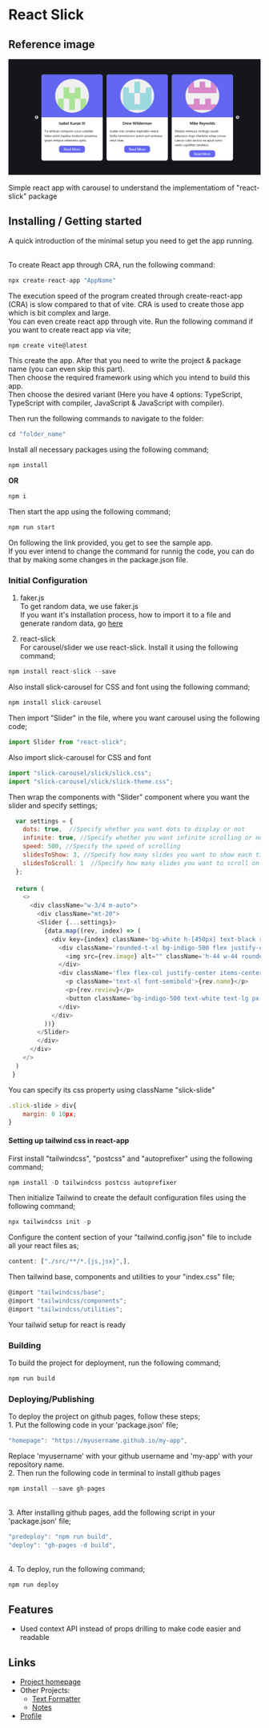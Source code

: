 # React Slick

## Reference image

![homepage](./public/react-slick.png)

Simple react app with carousel to understand the implementatiom of "react-slick" package

## Installing / Getting started

A quick introduction of the minimal setup you need to get the app running.

<br>To create React app through CRA, run the following command:
``` js
npx create-react-app "AppName"
```
The execution speed of the program created through create-react-app (CRA) is slow compared to that of vite. CRA is used to create those app which is bit complex and large.
<br>You can even create react app through vite. Run the following command if you want to create react app via vite;
``` js
npm create vite@latest
```
This create the app. After that you need to write the project & package name (you can even skip this part).
<br>Then choose the required framework using which you intend to build this app.
<br>Then choose the desired variant (Here you have 4 options: TypeScript, TypeScript with compiler, JavaScript & JavaScript with compiler).

Then run the following commands to navigate to the folder:
``` js
cd "folder_name"
```
Install all necessary packages using the following command;
``` js
npm install
```
**OR**
``` js
npm i
```
Then start the app using the following command;
``` js
npm run start
```
On following the link provided, you get to see the sample app.
<br>If you ever intend to change the command for runnig the code, you can do that by making some changes in the package.json file.

### Initial Configuration

1. faker.js
<br> To get random data, we use faker.js
<br> If you want it's installation process, how to import it to a file and generate random data, go <a href="https://github.com/chyroshan066/react/blob/main/context-api/README.md">here</a>

2. react-slick
<br> For carousel/slider we use react-slick. Install it using the following command;
``` js
npm install react-slick --save
```
Also install slick-carousel for CSS and font using the following command;
``` js
npm install slick-carousel
```
Then import "Slider" in the file, where you want carousel using the following code;
``` js
import Slider from "react-slick";
```
Also import slick-carousel for CSS and font
``` js
import "slick-carousel/slick/slick.css";
import "slick-carousel/slick/slick-theme.css";
```
Then wrap the components with "Slider" component where you want the slider and specify settings;
``` js
  var settings = {
    dots: true,  //Specify whether you want dots to display or not
    infinite: true, //Specify whether you want infinite scrolling or not
    speed: 500, //Specify the speed of scrolling
    slidesToShow: 3, //Specify how many slides you want to show each time
    slidesToScroll: 1  //Specify how many slides you want to scroll on clicking
  };

  return (
    <>
      <div className="w-3/4 m-auto">
        <div className="mt-20">
        <Slider {...settings}>
          {data.map((rev, index) => (
            <div key={index} className='bg-white h-[450px] text-black rounded-xl'>
              <div className='rounded-t-xl bg-indigo-500 flex justify-center items-center h-56'>
                <img src={rev.image} alt="" className='h-44 w-44 rounded-full'/>
              </div>
              <div className='flex flex-col justify-center items-center gap-4 p-4'>
                <p className='text-xl font-semibold'>{rev.name}</p>
                <p>{rev.review}</p>
                <button className='bg-indigo-500 text-white text-lg px-6 py-1 rounded-xl'>Read More</button>
              </div>
            </div>
          ))}
        </Slider>
        </div>
      </div>
    </>
  )
 }
```
You can specify its css property using className "slick-slide" 
``` js
.slick-slide > div{
    margin: 0 10px;
}
```

#### Setting up tailwind css in react-app

First install "tailwindcss", "postcss" and "autoprefixer" using the following command;
``` js
npm install -D tailwindcss postcss autoprefixer
```
Then initialize Tailwind to create the default configuration files using the following command;
``` js
npx tailwindcss init -p
```
Configure the content section of your "tailwind.config.json" file to include all your react files as;
``` js
content: ["./src/**/*.{js,jsx}",],
```
Then tailwind base, components and utilities to your "index.css" file;
``` js
@import "tailwindcss/base";
@import "tailwindcss/components";
@import "tailwindcss/utilities";
```
Your tailwid setup for react is ready

### Building

To build the project for deployment, run the following command;
``` js
npm run build
```

### Deploying/Publishing

To deploy the project on github pages, follow these steps;
<br>1. Put the following code in your 'package.json' file;
``` js
"homepage": "https://myusername.github.io/my-app",
```
Replace 'myusername' with your github username and 'my-app' with your repository name.
<br>2. Then run the following code in terminal to install github pages
``` js
npm install --save gh-pages
```
<br>3. After installing github pages, add the following script in your 'package.json' file;
``` js
"predeploy": "npm run build",
"deploy": "gh-pages -d build",
```
<br>4. To deploy, run the following command;
``` js
npm run deploy
```

## Features

+ Used context API instead of props drilling to make code easier and readable

[comment]: # (## Contributing)

## Links
+ <a href = "https://github.com/chyroshan066/react/tree/main/react-alice-carousel">Project homepage</a>
+ Other Projects:
  - <a href = "https://github.com/chyroshan066/text-formatter">Text Formatter</a>
  - <a href = "https://github.com/chyroshan066/notes">Notes</a>
+ <a href = "https://github.com/chyroshan066">Profile</a>
  
[comment]: # (## Licensing)

